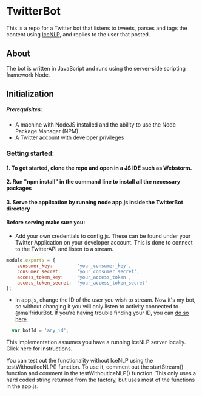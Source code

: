 # TwitterBot

This is a repo for a Twitter bot that listens to tweets, parses and tags the content using [IceNLP](http://www.malfong.is/index.php?pg=icenlp&lang=en), and replies to the user that posted.


## About

The bot is written in JavaScript and runs using the server-side scripting framework Node.

## Initialization

##### Prerequisites:
- A machine with NodeJS installed and the ability to use the Node Package Manager (NPM).
- A Twitter account with developer privileges

### Getting started:
#### 1. To get started, clone the repo and open in a JS IDE such as Webstorm.
#### 2. Run "npm install" in the command line to install all the necessary packages
#### 3. Serve the application by running node app.js inside the TwitterBot directory

#### Before serving make sure you:
- Add your own credentials to config.js. These can be found under your Twitter Application on your developer account. This is done to connect to the TwitterAPI and listen to a stream.

```javascript
module.exports = {
    consumer_key:         'your_consumer_key',
    consumer_secret:      'your_consumer_secret',
    access_token_key:     'your_access_token',
    access_token_secret:  'your_access_token_secret'
};
```
- In app.js, change the ID of the user you wish to stream. Now it's my bot, so without changing it you will only listen to activity connected to @malfridurBot. If you're having trouble finding your ID, you can [do so here](http://mytwitterid.com/).


```javascript
  var botId = 'any_id';
```

This implementation assumes you have a running IceNLP server locally. Click here for instructions.

You can test out the functionality without IceNLP using the testWithoutIceNLP() function. To use it, comment out the startStream() function and comment in the testWithoutIceNLP() function. This only uses a hard coded string returned from the factory, but uses most of the functions in the app.js.




[request]: https://github.com/eddapeturs/TwitterBot/blob/master/images/hvernigHefur.png "Requesting Bot"
[response]: https://github.com/eddapeturs/TwitterBot/blob/master/images/Mallaresponse.jpg "Bot response"
